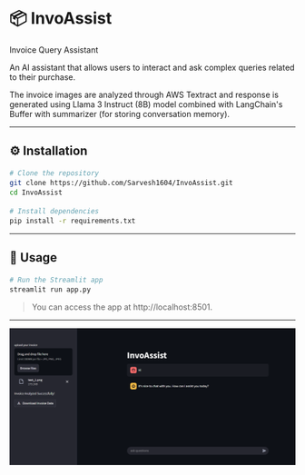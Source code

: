 # 📦 InvoAssist

Invoice Query Assistant  

An AI assistant that allows users to interact and ask complex queries related to their purchase.

The invoice images are analyzed through AWS Textract and response is generated using Llama 3 Instruct (8B) model combined with LangChain's Buffer with summarizer (for storing conversation memory).

---

## ⚙️ Installation

```bash
# Clone the repository
git clone https://github.com/Sarvesh1604/InvoAssist.git
cd InvoAssist

# Install dependencies
pip install -r requirements.txt
```
---

## 🚀 Usage

```bash
# Run the Streamlit app
streamlit run app.py
```
> You can access the app at http://localhost:8501.

---

![UI](./test_data/ui_images/UI.png)